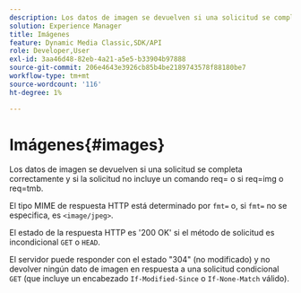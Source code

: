 ```yaml
---
description: Los datos de imagen se devuelven si una solicitud se completa correctamente y si la solicitud no incluye un comando req= o si req=img o req=tmb.
solution: Experience Manager
title: Imágenes
feature: Dynamic Media Classic,SDK/API
role: Developer,User
exl-id: 3aa46d48-82eb-4a21-a5e5-b33904b97888
source-git-commit: 206e4643e3926cb85b4be2189743578f88180be7
workflow-type: tm+mt
source-wordcount: '116'
ht-degree: 1%

---
```


# Imágenes{#images}

Los datos de imagen se devuelven si una solicitud se completa correctamente y si la solicitud no incluye un comando req= o si req=img o req=tmb.

El tipo MIME de respuesta HTTP está determinado por `fmt=` o, si `fmt=` no se especifica, es `<image/jpeg>`.

El estado de la respuesta HTTP es &#39;200 OK&#39; si el método de solicitud es incondicional `GET` o `HEAD`.

El servidor puede responder con el estado &quot;304&quot; (no modificado) y no devolver ningún dato de imagen en respuesta a una solicitud condicional `GET` (que incluye un encabezado `If-Modified-Since` o `If-None-Match` válido).
